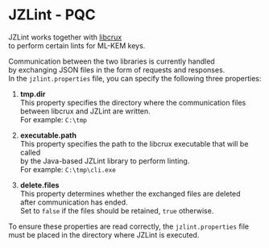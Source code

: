 # JZLint - PQC

JZLint works together with [libcrux](https://github.com/cryspen/libcrux/)  
to perform certain lints for ML-KEM keys.

Communication between the two libraries is currently handled  
by exchanging JSON files in the form of requests and responses.  
In the `jzlint.properties` file, you can specify the following three properties:

1. **tmp.dir**  
   This property specifies the directory where the communication files  
   between libcrux and JZLint are written.  
   For example: `C:\tmp`

2. **executable.path**  
   This property specifies the path to the libcrux executable that will be called  
   by the Java-based JZLint library to perform linting.  
   For example: `C:\tmp\cli.exe`

3. **delete.files**  
   This property determines whether the exchanged files are deleted  
   after communication has ended.  
   Set to `false` if the files should be retained, `true` otherwise.

To ensure these properties are read correctly, the `jzlint.properties` file  
must be placed in the directory where JZLint is executed.


